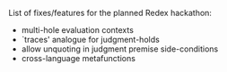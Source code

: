 List of fixes/features for the planned Redex hackathon:
* multi-hole evaluation contexts
* `traces' analogue for judgment-holds
* allow unquoting in judgment premise side-conditions
* cross-language metafunctions